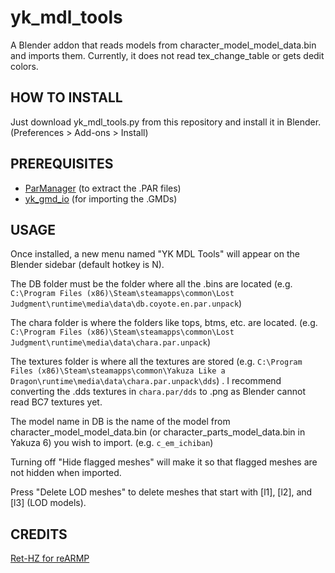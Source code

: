 

# yk_mdl_tools
A Blender addon that reads models from character_model_model_data.bin and imports them. 
Currently, it does not read tex_change_table or gets dedit colors.

## HOW TO INSTALL
Just download yk_mdl_tools.py from this repository and install it in Blender. (Preferences > Add-ons > Install)

## PREREQUISITES
- [ParManager](https://github.com/Kaplas80/ParManager) (to extract the .PAR files)
- [yk_gmd_io](https://github.com/theturboturnip/yk_gmd_io/releases/) (for importing the .GMDs)
## USAGE
Once installed, a new menu named "YK MDL Tools" will appear on the Blender sidebar (default hotkey is N). 

The DB folder must be the folder where all the .bins are located (e.g. `C:\Program Files (x86)\Steam\steamapps\common\Lost Judgment\runtime\media\data\db.coyote.en.par.unpack`)

The chara folder is where the folders like tops, btms, etc. are located. (e.g. `C:\Program Files (x86)\Steam\steamapps\common\Lost Judgment\runtime\media\data\chara.par.unpack`)

The textures folder is where all the textures are stored (e.g. `C:\Program Files (x86)\Steam\steamapps\common\Yakuza Like a Dragon\runtime\media\data\chara.par.unpack\dds`) . I recommend converting the .dds textures in `chara.par/dds` to .png as Blender cannot read BC7 textures yet.

The model name in DB is the name of the model from character_model_model_data.bin (or character_parts_model_data.bin in Yakuza 6) you wish to import. (e.g. `c_em_ichiban`)

Turning off "Hide flagged meshes" will make it so that flagged meshes are not hidden when imported.

Press "Delete LOD meshes" to delete meshes that start with [l1], [l2], and [l3] (LOD models).

## CREDITS
[Ret-HZ for reARMP](https://github.com/Ret-HZ/reARMP)
